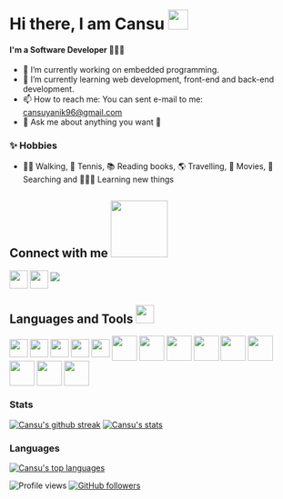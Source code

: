 <h1> Hi there, I am Cansu <img src = "https://raw.githubusercontent.com/MartinHeinz/MartinHeinz/master/wave.gif" width = 35px> </h1>

<!--
**cansuynk/cansuynk** is a ✨ _special_ ✨ repository because its `README.md` (this file) appears on your GitHub profile.

Here are some ideas to get you started:

- 🔭 I’m currently working on ...
- 🌱 I’m currently learning ...
- 👯 I’m looking to collaborate on ...
- 🤔 I’m looking for help with ...
- 💬 Ask me about ...
- 📫 How to reach me: ...
- 😄 Pronouns: ...
- ⚡ Fun fact: ...
-->


#### I'm a Software Developer 👩🏻‍💻

- 🔭 I’m currently working on embedded programming.
- 🌱 I’m currently learning web development, front-end and back-end development.
- 📫 How to reach me: You can sent e-mail to me: cansuyanik96@gmail.com
- 💬 Ask me about anything you want 🙂


### ✨ Hobbies
- 🏃‍♀️ Walking, 🎾 Tennis, 📚 Reading books, 🌎 Travelling, 🎥 Movies, 🔎 Searching and 👩🏻‍🎓 Learning new things

<h2> Connect with me <img src='https://raw.githubusercontent.com/ShahriarShafin/ShahriarShafin/main/Assets/handshake.gif' width="100px"> </h2>
<a href = 'https://www.linkedin.com/in/cansuyanik'> <img width = '32px' align= 'center' src="https://raw.githubusercontent.com/devicons/devicon/master/icons/linkedin-original.svg"/></a> 
<a href = 'https://www.github.com/cansuynk'> <img width = '32px' align= 'center' src="https://raw.githubusercontent.com/rdevicons/devicon/master/icons/github-original.svg"/></a>
<a href="https://www.linkedin.com/in/cansuyanik"><img  src="https://img.shields.io/badge/LinkedIn-0077B5?style=for-the-badge&logo=linkedin&logoColor=white"></a>


<h2> Languages and Tools <img src = "https://media2.giphy.com/media/QssGEmpkyEOhBCb7e1/giphy.gif?cid=ecf05e47a0n3gi1bfqntqmob8g9aid1oyj2wr3ds3mg700bl&rid=giphy.gif" width = 32px> </h2>
<p align='left'>
<img width ='32px' align='center'  src ='https://raw.githubusercontent.com/devicons/devicon/master/icons/c-original.svg'>
<img width ='32px' align='center'  src ='https://raw.githubusercontent.com/devicons/devicon/master/icons/cpp-original.svg'>
<img width ='32px' align='center'  src ='https://raw.githubusercontent.com/devicons/devicon/master/icons/python-original.svg'>
<img width ='32px' align='center'  src ='https://raw.githubusercontent.com/devicons/devicon/master/icons/javascript-original.svg'>
<img width ='32px' align='center'  src ='https://raw.githubusercontent.com/devicons/devicon/master/icons/pytorch-original.svg'>
<img width ='44px' align='center' src ='https://raw.githubusercontent.com/devicons/devicon/master/icons/reactjs-original.svg'>
<img width ='44px' align='center' src ='https://raw.githubusercontent.com/devicons/devicon/master/icons/css-original.svg'>
<img width ='44px' align='center' src ='https://raw.githubusercontent.com/devicons/devicon/master/icons/bootstrap-original.svg'>                                       
<img width ='44px' align='center' src ='https://raw.githubusercontent.com/devicons/devicon/master/icons/html-original.svg'>    
<img width ='44px' align='center' src ='https://raw.githubusercontent.com/devicons/devicon/master/icons/nodejs-original.svg'>
<img width ='44px' align='center' src ='https://raw.githubusercontent.com/devicons/devicon/master/icons/git-original.svg'>
<img width ='44px' align='center' src ='https://raw.githubusercontent.com/devicons/devicon/master/icons/github-original.svg'>
<img width ='44px' align='center' src ='https://raw.githubusercontent.com/devicons/devicon/master/icons/vscode-original.svg'>
<img width ='44px' align='center' src ='https://raw.githubusercontent.com/devicons/devicon/master/icons/github.svg'>

</p>

### Stats
[![Cansu's github streak](https://github-readme-streak-stats.herokuapp.com/?user=cansuynk&theme=tokyonight)](https://github.com/cansuynk/github-readme-streak-stats)
[![Cansu's stats](https://github-readme-stats.vercel.app/api?username=cansuynk&langs_count=3&layout=compact&show_icons=true&theme=tokyonight&count_private=true&include_all_commits=true)](https://github.com/cansuynk/github-readme-stats)

### Languages
[![Cansu's top languages](https://github-readme-stats.vercel.app/api/top-langs/?username=cansuynk&theme=tokyonight)](https://github.com/cansuynk/github-readme-stats)

![Profile views](https://gpvc.arturio.dev/cansuynk)
[![GitHub followers](https://img.shields.io/github/followers/cansuynk.svg?style=social&label=Follow&maxAge=2592000)](https://github.com/cansuynk?tab=followers)
